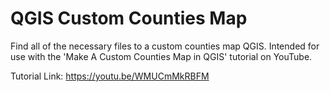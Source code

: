 # QGIS Custom Counties Map

Find all of the necessary files to a custom counties map QGIS. Intended for use with the 'Make A Custom Counties Map in QGIS' tutorial on YouTube.

Tutorial Link: https://youtu.be/WMUCmMkRBFM
